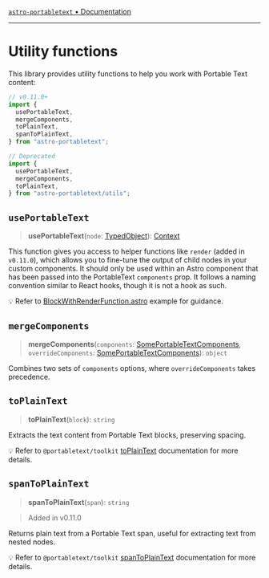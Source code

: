 [`astro-portabletext` • Documentation](README.md)

---

# Utility functions

This library provides utility functions to help you work with Portable Text content:

```js
// v0.11.0+
import {
  usePortableText,
  mergeComponents,
  toPlainText,
  spanToPlainText,
} from "astro-portabletext";

// Deprecated
import {
  usePortableText,
  mergeComponents,
  toPlainText,
} from "astro-portabletext/utils";
```

## `usePortableText`

> **usePortableText**(`node`: [TypedObject](types/interfaces/TypedObject.md)): [Context](types/interfaces/Context.md)

This function gives you access to helper functions like `render` (added in `v0.11.0`), which allows you to fine-tune the output of child nodes in your custom components. It should only be used within an Astro component that has been passed into the PortableText `components` prop. It follows a naming convention similar to React hooks, though it is not a hook as such.

💡 Refer to [BlockWithRenderFunction.astro](../examples/BlockWithRenderFunction.astro) example for guidance.

## `mergeComponents`

> **mergeComponents**(`components`: [SomePortableTextComponents](types/type-aliases/SomePortableTextComponents.md), `overrideComponents`: [SomePortableTextComponents](types/type-aliases/SomePortableTextComponents.md)): `object`

Combines two sets of `components` options, where `overrideComponents` takes precedence.

## `toPlainText`

> **toPlainText**(`block`): `string`

Extracts the text content from Portable Text blocks, preserving spacing.

💡 Refer to `@portabletext/toolkit` [toPlainText](https://portabletext.github.io/toolkit/functions/toPlainText.html) documentation for more details.

## `spanToPlainText`

> **spanToPlainText**(`span`): `string`


> Added in v0.11.0


Returns plain text from a Portable Text span, useful for extracting text from nested nodes.

💡 Refer to `@portabletext/toolkit` [spanToPlainText](https://portabletext.github.io/toolkit/functions/spanToPlainText.html) documentation for more details.
